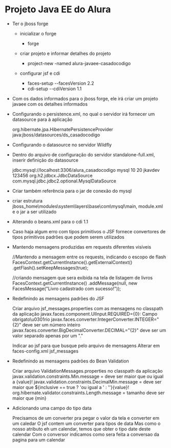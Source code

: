 # Projeto Java EE do Alura

* Ter o jboss forge

	* inicializar o forge
		
		* forge
			
	* criar projeto e informar detalhes do projeto
	
		* project-new -named alura-javaee-casadocodigo
		
	* configurar jsf e cdi
		
		* faces-setup --facesVersion 2.2
		* cdi-setup --cdiVersion 1.1 
	
* Com os dados informados para o jboss forge, ele irá criar um projeto javaee com os detalhes informados
		
* Configurando o persistence.xml, no qual o servidor irá fornecer um datasource para à aplicação
	
	<?xml version="1.0" encoding="UTF-8"?>
	<persistence 
		xmlns="http://xmlns.jcp.org/xml/ns/persistence"
		xmlns:xsi="http://www.w3.org/2001/XMLSchema-instance"
		xsi:schemaLocation="http://xmlns.jcp.org/xml/ns/persistence http://xmlns.jcp.org/xml/ns/persistence/persistence_2_1.xsd"
		version="2.1">
		<persistence-unit name="casadocodigo-dev" transaction-type="JTA">
			<provider>org.hibernate.jpa.HibernatePersistenceProvider</provider>
			<!-- Utilizando datasource disponibilizado pelo servidor -->
			<!-- Datasource disponibilidado atraves do JNDI -->
			<jta-data-source>java:jboss/datasources/ds_casadocodigo</jta-data-source>
			<properties>
				<property name="hibernate.hbm2ddl.auto" value="update"/>
				<property name="hibernate.show_sql" value="true" />
				<property name="hibernate.format_sql" value="true" />
				<property name="hibernate.dialect" value="org.hibernate.dialect.MySQL5InnoDBDialect" />
			</properties>
		</persistence-unit>
	</persistence>	
	
* Configurando o datasource no servidor Wildfly
* Dentro do arquivo de configuração do servidor standalone-full.xml, inserir definição do datasource
	
	<datasource jndi-name="java:jboss/datasources/ds_casadocodigo" pool-name="dscasadocodigo" enabled="true" use-java-context="true">
	    <connection-url>jdbc:mysql://localhost:3306/alura_casadocodigo</connection-url>
	    <driver>mysql</driver>
	    <pool>
	        <min-pool-size>10</min-pool-size>
	        <max-pool-size>20</max-pool-size>
	    </pool>
	    <security>
	        <user-name>jkavdev</user-name>
	        <password>123456</password>
	    </security>
	</datasource>
	<drivers>
	    <driver name="h2" module="com.h2database.h2">
	        <xa-datasource-class>org.h2.jdbcx.JdbcDataSource</xa-datasource-class>
	    </driver>
	    <driver name="mysql" module="com.mysql">
	        <xa-datasource-class>com.mysql.jdbc.jdbc2.optional.MysqlDataSource</xa-datasource-class>
	    </driver>
	</drivers>	 

* Criar também referência para o jar de conexão do mysql
* criar estrutura jboss_home\modules\system\layers\base\com\mysql\main, module.xml e o jar a ser utilizado
	
	<?xml version="1.0" encoding="UTF-8"?>
	<module xmlns="urn:jboss:module:1.3" name="com.mysql">
	    <resources>
	        <resource-root path="mysql-connector-java-5.1.38.jar"/>
	    </resources>
	    <dependencies>
	        <module name="javax.api"/>
	    </dependencies>
	</module>	

* Alterando o beans.xml para o cdi 1.1

	<beans 
		xmlns="http://xmlns.jcp.org/xml/ns/javaee" 
		xmlns:xsi="http://www.w3.org/2001/XMLSchema-instance"
		xsi:schemaLocation="http://xmlns.jcp.org/xml/ns/javaee 
			http://xmlns.jcp.org/xml/ns/javaee/beans_1_1.xsd"
		bean-discovery-mode="all"
		version="1.1">
	</beans>	
	
* Caso haja algum erro com tipos primitivos o JSF fornece convertores de tipos primitivos padrões que podem serem utilizados
	
	<div>
		<h:outputLabel value="Autores" />
		<h:selectManyListbox value="#{adminLivrosBean.autoresId}"
			converter="javax.faces.Integer">
			<f:selectItems value="#{adminLivrosBean.autores}"
				var="autor" itemValue="#{autor.id}" itemLabel="#{autor.nome}"/>
		</h:selectManyListbox>
	</div>	
	
* Mantendo mensagens produzidas em requests diferentes visíveis
	
	//Mantendo a mensagem entre os requests, indicando o escopo de flash
	FacesContext.getCurrentInstance().getExternalContext()
			.getFlash().setKeepMessages(true);

	//criando mensagem que sera exibida na tela de listagem de livros
	FacesContext.getCurrentInstance()
		.addMessage(null, new FacesMessage("Livro cadastrado com sucesso!"));
		
* Redefinindo as mensagens padrões do JSF
	
	Criar arquivo jsf_messages.properties com as mensagens no classpath da aplicação
	javax.faces.component.UIInput.REQUIRED={0}: Campo obrigato\u0301rio
	javax.faces.converter.IntegerConverter.INTEGER="{2}" deve ser um número inteiro
	javax.faces.converter.BigDecimalConverter.DECIMAL="{2}" deve ser um valor separado apenas por um "."
	
	Indicar ao jsf para que busque pelo arquivo de mensagens
	Alterar em faces-config.xml
	<application>
		<message-bundle>jsf_messages</message-bundle>
	</application>	

* Redefinindo as mensagens padrões do Bean Validation

	Criar arquivo ValidationMessages.properties no classpath da aplicação
	javax.validation.constraints.Min.message             = deve ser maior que ou igual a {value}!
	javax.validation.constraints.DecimalMin.message      = deve ser maior que ${inclusive == true ? 'ou igual a ' : ''}{value}!
	org.hibernate.validator.constraints.Length.message   = tamanho deve ser maior que {min}			
	
* Adicionando uma campo do tipo data

	Precisamos de um converter pra pegar o valor da tela e converter em um caledar
	O jsf contem um converter para tipos de data
	Mas como o nosso atributo eh um calendar, temos que obter o tipo date deste calendar
	Com o conversor indicamos como sera feita a conversao da pagina para um calendar
	<div>
		<h:outputLabel value="Data de publicação" />
		<h:inputText value="#{adminLivrosBean.livro.dataPublicao.time}"
			required="true" id="dataPublicacao">
			<f:convertDateTime pattern="dd/MM/yyyy"/>
		</h:inputText>
			<h:message for="dataPublicacao"/>
	</div>		